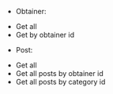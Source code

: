 - Obtainer: 
+ Get all
+ Get by obtainer id



- Post:
+ Get all
+ Get all posts by obtainer id
+ Get all posts by category id



